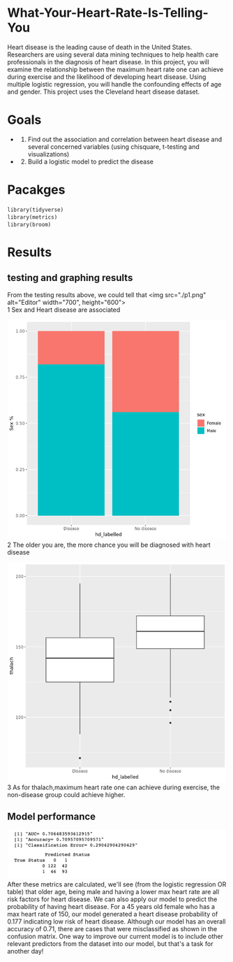 # What-Your-Heart-Rate-Is-Telling-You
Heart disease is the leading cause of death in the United States. Researchers are using several data mining techniques to help health care professionals in the diagnosis of heart disease. In this project, you will examine the relationship between the maximum heart rate one can achieve during exercise and the likelihood of developing heart disease. Using multiple logistic regression, you will handle the confounding effects of age and gender.  This project uses the Cleveland heart disease dataset.

# Goals
- 1. Find out the association and correlation between heart disease and several concerned variables (using chisquare, t-testing and visualizations)
- 2. Build a logistic model to predict the disease

# Pacakges
`library(tidyverse)`<br>
`library(metrics)`<br>
`library(broom)`<br>

# Results

## testing and graphing results
From the testing results above, we could tell that
<img src="./p1.png" alt="Editor" width="700", height="600"><br>
1 Sex and Heart disease are associated

<img src="./p2.png" alt="Editor" width="700"><br>
2 The older you are, the more chance you will be diagnosed with heart disease


<img src="./p3.png" alt="Editor" width="700"><br>
3 As for thalach,maximum heart rate one can achieve during exercise, the non-disease group could achieve higher.

## Model performance
<img src="./p4.png" alt="Editor" width="700"><br>
After these metrics are calculated, we'll see (from the logistic regression OR table) that older age, being male and having a lower max heart rate are all risk factors for heart disease. We can also apply our model to predict the probability of having heart disease. For a 45 years old female who has a max heart rate of 150, our model generated a heart disease probability of 0.177 indicating low risk of heart disease. Although our model has an overall accuracy of 0.71, there are cases that were misclassified as shown in the confusion matrix. One way to improve our current model is to include other relevant predictors from the dataset into our model, but that's a task for another day!
